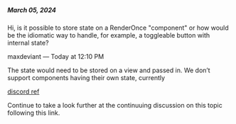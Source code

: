 
##### March 05, 2024

Hi, is it possible to store state on a RenderOnce  "component" or how would be the idiomatic way to handle, for example, a toggleable button with internal state?

maxdeviant — Today at 12:10 PM

The state would need to be stored on a view and passed in. We don’t support components having their own state, currently

[discord ref](https://discord.com/channels/869392257814519848/1199799855007158352/1214662036257112105)

Continue to take a look further at the continuuing discussion on this topic following this link.
